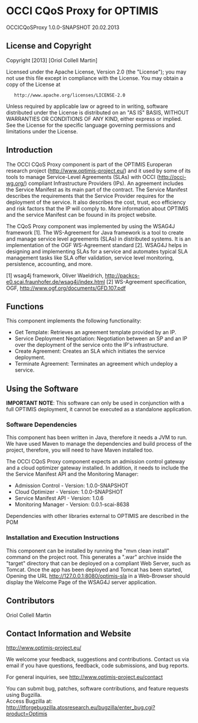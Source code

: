 # OCCI CQoS Proxy for OPTIMIS

OCCICQoSProxy
1.0.0-SNAPSHOT
20.02.2013

## License and Copyright

Copyright [2013] [Oriol Collell Martin]

   Licensed under the Apache License, Version 2.0 (the "License");
   you may not use this file except in compliance with the License.
   You may obtain a copy of the License at

       http://www.apache.org/licenses/LICENSE-2.0

   Unless required by applicable law or agreed to in writing, software
   distributed under the License is distributed on an "AS IS" BASIS,
   WITHOUT WARRANTIES OR CONDITIONS OF ANY KIND, either express or implied.
   See the License for the specific language governing permissions and
   limitations under the License.

## Introduction

The OCCI CQoS Proxy component is part of the OPTIMIS Europeran research project (http://www.optimis-project.eu/) 
and it used by some of its tools to manage Service-Level Agreements (SLAs) with OCCI (http://occi-wg.org/) compliant 
Infrastructure Providers (IPs). 
An agreement includes the Service Manifest as its main part of the contract. 
The Service Manifest describes the requirements that the Service Provider requires for the deployment 
of the service. It also describes the cost, trust, eco efficiency and risk factors that the IP will 
comply to. More information about OPTIMIS and the service Manifest can be fouund in its project website.

The CQoS Proxy component was implemented by using the WSAG4J framework [1]. The WS-Agreement for 
Java framework is a tool to create and manage service level agreements (SLAs) in distributed systems. 
It is an implementation of the OGF WS-Agreement standard [2]. WSAG4J helps in designing and 
implementing SLAs for a service and automates typical SLA management tasks like SLA offer validation,
service level monitoring, persistence, accounting, and more.


[1]	wsag4j framework, Oliver Waeldrich, http://packcs-e0.scai.fraunhofer.de/wsag4j/index.html
[2]	WS-Agreement specification, OGF, http://www.ogf.org/documents/GFD.107.pdf

## Functions

This component implements the following functionality:
* Get Template: Retrieves an agreement template provided by an IP.
* Service Deployment Negotiation: Negotiation between an SP and an IP over the deployment of the service onto the IP's infrastructure.
* Create Agreement: Creates an SLA which initiates the service deployment.
* Terminate Agreement: Terminates an agreement which undeploy a service.

## Using the Software
**IMPORTANT NOTE**: This software can only be used in conjunction with a full OPTIMIS deployment, it cannot be executed as a standalone application.

### Software Dependencies

This component has been written in Java, therefore it needs a JVM to run. We have used Maven to manage the dependencies and build process of the project,
therefore, you will need to have Maven installed too.

The OCCI CQoS Proxy component expects an admission control gateway and a cloud optimizer gateway installed. In addition, it needs to include the 
the Service Manifest API and the Monitoring Manager:

* Admission Control - Version: 1.0.0-SNAPSHOT	
* Cloud Optimizer - Version:	1.0.0-SNAPSHOT	
* Service Manifest API - Version: 1.0.6
* Monitoring Manager - Version: 0.0.1-scai-8638

Dependencies with other libraries external to OPTIMIS are described in the POM


### Installation and Execution Instructions

This component can be installed by running the "mvn clean install" command on the project root. This generates a ".war" archive inside the
"target" directory that can be deployed on a compliant Web Server, such as Tomcat.
Once the app has been deployed and Tomcat has been started, Opening the URL http://127.0.0.1:8080/optimis-sla in a Web-Browser 
should display the Welcome Page of the WSAG4J server application.

## Contributors
Oriol Collell Martin

## Contact Information and Website

http://www.optimis-project.eu/

We welcome your feedback, suggestions and contributions. Contact us
via email if you have questions, feedback, code submissions, 
and bug reports.

For general inquiries, see http://www.optimis-project.eu/contact

You can submit bug, patches, software contributions, and feature 
requests using Bugzilla.  
Access Bugzilla at: 
http://itforgebugzilla.atosresearch.eu/bugzilla/enter_bug.cgi?product=Optimis 
